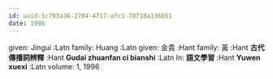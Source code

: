 ```yaml
---
id: uuid-1c793a36-2784-4717-afc1-70718a136b51
date: 1996
---
```


given: Jingui :Latn
family: Huang  :Latn
given: 金貴 :Hant
family: 黃 :Hant
**古代傳播詞辨釋** :Hant
**Gudai zhuanfan ci bianshi** :Latn
In: 
**語文學習** :Hant
**Yuwen xuexi** :Latn
volume: 1, 1996